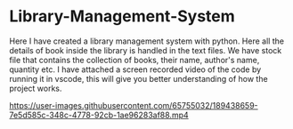 # Library-Management-System
Here I have created a library management system with python. Here all the details of book inside the library is handled in the text files. We have stock file that contains the collection of books, their name, author's name, quantity etc. I have attached a screen recorded video of the code by running it in vscode, this will give you better understanding of how the project works. 



https://user-images.githubusercontent.com/65755032/189438659-7e5d585c-348c-4778-92cb-1ae96283af88.mp4

